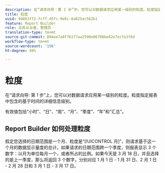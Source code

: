 ```yaml
---
description: 在“请求向导：第 1 步”中，您可以对数据请求应用某一级别的粒度。粒度指定报表中包含的基于时间的详细信息级别。
title: 粒度
uuid: 948b3ff2-fcff-45fc-9e8c-8a025ac562b1
feature: Report Builder
role: 业务从业者，管理员
translation-type: tm+mt
source-git-commit: 894ee7a8f761f7aa2590e06708be82e7ecfa3f6d
workflow-type: tm+mt
source-wordcount: '156'
ht-degree: 98%

---
```



# 粒度

在“请求向导: 第 1 步”上，您可以对数据请求应用某一级别的粒度。粒度指定报表中包含的基于时间的详细信息级别。

有效值包括“小时”、“日”、“周”、“月”、“季度”、“年”和“汇总”。

## Report Builder 如何处理粒度

假定您选择的日期范围是一个月、粒度是“[!UICONTROL 月]”，则请求基于这一个月的数据显示量度的总计。如果请求的日期范围跨一个季度，则报表显示 3 个数字：以月为单位每月一个，或者所占的比例。如果今天是 3 月 18 日，并且选择的是上一季度，那么将返回 3 个数字，分别对应 1 月 1 日 - 1 月 31 日、2 月 1 日 - 2 月 28 日和 3 月 1 日 - 3 月 17 日。
